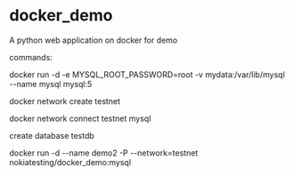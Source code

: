 # docker_demo
A python web application on docker for demo

commands:

docker run -d -e MYSQL_ROOT_PASSWORD=root -v mydata:/var/lib/mysql --name mysql mysql:5

docker network create testnet

docker network connect testnet mysql

create database testdb

docker run -d --name demo2 -P --network=testnet nokiatesting/docker_demo:mysql
